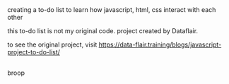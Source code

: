 ##
creating a to-do list to learn how javascript, html, css interact with each other

this to-do list is not my original code. project created by Dataflair.

to see the original project, visit https://data-flair.training/blogs/javascript-project-to-do-list/
##
broop